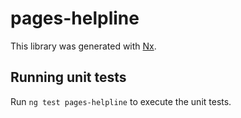 # pages-helpline

This library was generated with [Nx](https://nx.dev).

## Running unit tests

Run `ng test pages-helpline` to execute the unit tests.
